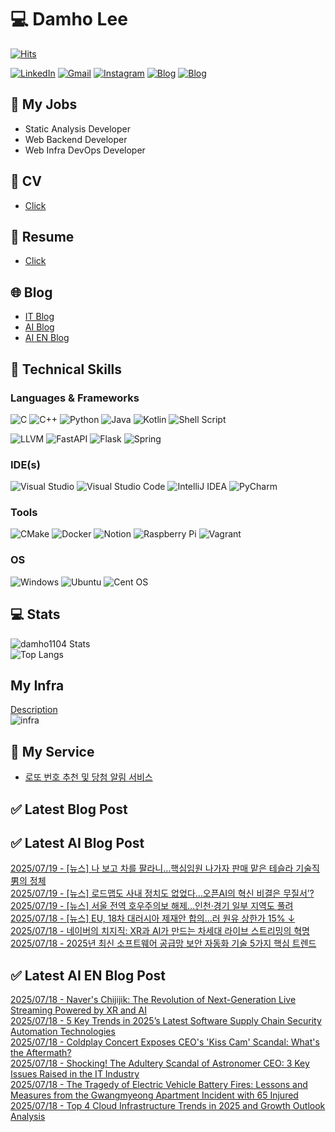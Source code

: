 
# 💻 Damho Lee

[![Hits](https://hits.seeyoufarm.com/api/count/incr/badge.svg?url=https%3A%2F%2Fgithub.com%2Fdamho1104&count_bg=%233D9CC8&title_bg=%23555555&icon=&icon_color=%23E7E7E7&title=hits&edge_flat=false)](https://hits.seeyoufarm.com)  

[![LinkedIn](https://img.shields.io/badge/Linkedin-%230077B5.svg?style=flat&logo=linkedin&logoColor=white)](https://www.linkedin.com/in/damho1104/)
[![Gmail](https://img.shields.io/badge/Gmail-D14836?style=flat&logo=gmail&logoColor=white)](mailto:damho1104@gmail.com)
[![Instagram](https://img.shields.io/badge/Instargram-%23E4405F.svg?style=flat&logo=Instagram&logoColor=white)](https://www.instagram.com/damho1104/)
[![Blog](https://img.shields.io/badge/Blog-%23000000.svg?style=flat&logo=Tistory&logoColor=white)](https://dmomo.co.kr/)
[![Blog](https://img.shields.io/badge/Blog-%23000000.svg?style=flat&logo=WordPress&logoColor=white)](https://blog.ai.dmomo.co.kr/)

## 📃 My Jobs
- Static Analysis Developer
- Web Backend Developer
- Web Infra DevOps Developer

## 📰 CV
- [Click](https://resume.dmomo.net/damho.lee/resume)  

## 📘 Resume
- [Click](https://damho1104.notion.site/8af3191b9815406d95708d9a0cea5a9e)  

## 🌐 Blog
- [IT Blog](https://dmomo.co.kr/)
- [AI Blog](https://blog.ai.dmomo.co.kr/)
- [AI EN Blog](https://ai.trend.dmomo.co.kr/)

## 💪 Technical Skills
### Languages & Frameworks
![C](https://img.shields.io/badge/c-%2300599C.svg?style=flat&logo=c&logoColor=white)
![C++](https://img.shields.io/badge/c++-%2300599C.svg?style=flat&logo=c%2B%2B&logoColor=white)
![Python](https://img.shields.io/badge/Python-3776AB.svg?&style=flat&logo=Python&logoColor=white)
![Java](https://img.shields.io/badge/java-%23ED8B00.svg?style=flat&logo=openjdk&logoColor=white)
![Kotlin](https://img.shields.io/badge/Kotlin-%237F52FF.svg?style=flat&logo=Kotlin&logoColor=white)
![Shell Script](https://img.shields.io/badge/Shell_script-%23121011.svg?style=flat&logo=gnu-bash&logoColor=white)  
  
![LLVM](https://img.shields.io/badge/LLVM/Clang-000B1D.svg?&style=flat&logo=LLVM&logoColor=white)
![FastAPI](https://img.shields.io/badge/FastAPI-005571?style=flat&logo=fastapi)
![Flask](https://img.shields.io/badge/Flask-%23000.svg?style=flat&logo=flask&logoColor=white)
![Spring](https://img.shields.io/badge/Springboot-%236DB33F.svg?style=flat&logo=spring&logoColor=white)
  
  
### IDE(s)
![Visual Studio](https://img.shields.io/badge/Visual%20Studio-5C2D91.svg?style=flat&logo=visual-studio&logoColor=white) 
![Visual Studio Code](https://img.shields.io/badge/Visual%20Studio%20Code-0078d7.svg?style=flat&logo=visual-studio-code&logoColor=white)
![IntelliJ IDEA](https://img.shields.io/badge/IntelliJIDEA-000000.svg?style=flat&logo=intellij-idea&logoColor=white) 
![PyCharm](https://img.shields.io/badge/PyCharm-143?style=flat&logo=pycharm&logoColor=black&color=black&labelColor=green) 


### Tools
![CMake](https://img.shields.io/badge/CMake-%23008FBA.svg?style=flat&logo=cmake&logoColor=white)
![Docker](https://img.shields.io/badge/docker-%230db7ed.svg?style=flat&logo=docker&logoColor=white)
![Notion](https://img.shields.io/badge/Notion-%23000000.svg?style=flat&logo=notion&logoColor=white)
![Raspberry Pi](https://img.shields.io/badge/-RaspberryPi-C51A4A?style=flat&logo=Raspberry-Pi)
![Vagrant](https://img.shields.io/badge/Vagrant-%231563FF.svg?style=flat&logo=vagrant&logoColor=white)


### OS
![Windows](https://img.shields.io/badge/Windows-0078D6?style=flat&logo=windows&logoColor=white)
![Ubuntu](https://img.shields.io/badge/Ubuntu-E95420?style=flat&logo=ubuntu&logoColor=white)
![Cent OS](https://img.shields.io/badge/Cent%20OS-002260?style=flat&logo=centos&logoColor=F0F0F0)


## :computer: Stats
![damho1104 Stats](https://github-readme-stats.vercel.app/api?username=damho1104&hide=issues&show_icons=true&show=prs_merged,prs_merged_percentage&theme=chartreuse-dark)  
![Top Langs](https://github-readme-stats.vercel.app/api/top-langs/?username=damho1104&layout=compact&theme=chartreuse-dark)


## My Infra
[Description](https://dmomo.co.kr/444)  
![infra](https://nextcloud.dmomo.net/apps/files_sharing/publicpreview/EtWDB9RaEXyf4FT?file=/&fileId=142416&x=6016&y=3384&a=true&etag=eee0bc0c4308201c786211582fdbc678)  





## 📣 My Service
- [로또 번호 추천 및 당첨 알림 서비스](https://lotto.dmomo.co.kr/)  


## ✅ Latest Blog Post


## ✅ Latest AI Blog Post
[2025/07/19 - [뉴스] 나 보고 차를 팔라니…핵심임원 나가자 판매 맡은 테슬라 기술직男의 정체](https://blog.ai.dmomo.co.kr/news/6133) <br/>
[2025/07/19 - [뉴스] 로드맵도 사내 정치도 없었다…오픈AI의 혁신 비결은 무질서’?](https://blog.ai.dmomo.co.kr/news/6130) <br/>
[2025/07/19 - [뉴스] 서울 전역 호우주의보 해제…인천·경기 일부 지역도 풀려](https://blog.ai.dmomo.co.kr/news/6127) <br/>
[2025/07/18 - [뉴스] EU, 18차 대러시아 제재안 합의…러 원유 상한가 15% ↓](https://blog.ai.dmomo.co.kr/news/6124) <br/>
[2025/07/18 - 네이버의 치지직: XR과 AI가 만드는 차세대 라이브 스트리밍의 혁명](https://blog.ai.dmomo.co.kr/trend/6121) <br/>
[2025/07/18 - 2025년 최신 소프트웨어 공급망 보안 자동화 기술 5가지 핵심 트렌드](https://blog.ai.dmomo.co.kr/tech/6118) <br/>

## ✅ Latest AI EN Blog Post
[2025/07/18 - Naver's Chijijik: The Revolution of Next-Generation Live Streaming Powered by XR and AI](https://ai.trend.dmomo.co.kr/2025/07/navers-chijijik-revolution-of-next.html) <br/>
[2025/07/18 - 5 Key Trends in 2025’s Latest Software Supply Chain Security Automation Technologies](https://ai.trend.dmomo.co.kr/2025/07/5-key-trends-in-2025s-latest-software.html) <br/>
[2025/07/18 - Coldplay Concert Exposes CEO's 'Kiss Cam' Scandal: What's the Aftermath?](https://ai.trend.dmomo.co.kr/2025/07/coldplay-concert-exposes-ceos-kiss-cam.html) <br/>
[2025/07/18 - Shocking! The Adultery Scandal of Astronomer CEO: 3 Key Issues Raised in the IT Industry](https://ai.trend.dmomo.co.kr/2025/07/shocking-adultery-scandal-of-astronomer.html) <br/>
[2025/07/18 - The Tragedy of Electric Vehicle Battery Fires: Lessons and Measures from the Gwangmyeong Apartment Incident with 65 Injured](https://ai.trend.dmomo.co.kr/2025/07/the-tragedy-of-electric-vehicle-battery.html) <br/>
[2025/07/18 - Top 4 Cloud Infrastructure Trends in 2025 and Growth Outlook Analysis](https://ai.trend.dmomo.co.kr/2025/07/top-4-cloud-infrastructure-trends-in.html) <br/>
